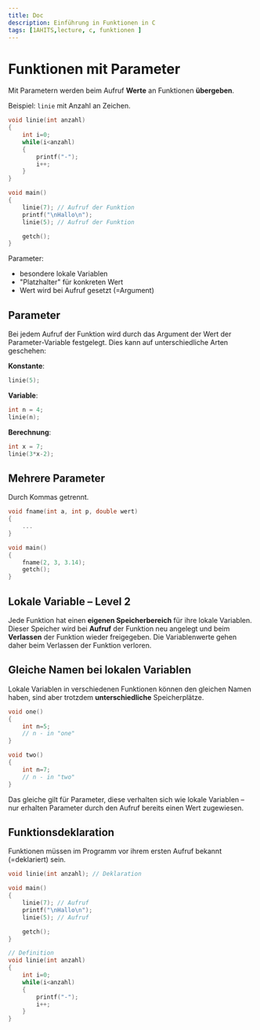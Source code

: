 ```yaml
---
title: Doc
description: Einführung in Funktionen in C
tags: [1AHITS,lecture, c, funktionen ]
---
```


# Funktionen mit Parameter

Mit Parametern werden beim Aufruf **Werte** an Funktionen **übergeben**.

Beispiel:  `linie` mit Anzahl an Zeichen.


```c
void linie(int anzahl)
{
    int i=0;
    while(i<anzahl)
    {
        printf("-");
        i++;
    }
}
```

```c
void main()
{
    linie(7); // Aufruf der Funktion
    printf("\nHallo\n");
    linie(5); // Aufruf der Funktion

    getch();
}
```



Parameter:

- besondere lokale Variablen
- "Platzhalter" für konkreten Wert
- Wert wird bei Aufruf gesetzt (=Argument)




## Parameter

Bei jedem Aufruf der Funktion wird durch das Argument der Wert der Parameter-Variable festgelegt. Dies kann auf unterschiedliche Arten geschehen:

**Konstante**:


```c
linie(5);
```

**Variable**:

```c
int n = 4;
linie(n);
```

**Berechnung**:

```c
int x = 7;
linie(3*x-2);
```




## Mehrere Parameter

Durch Kommas getrennt.
```c
void fname(int a, int p, double wert)
{
    ...
}

void main()
{
    fname(2, 3, 3.14);
    getch();
}
```



## Lokale Variable – Level 2


Jede Funktion hat einen **eigenen Speicherbereich** für ihre lokale Variablen. Dieser Speicher wird bei **Aufruf** der Funktion neu angelegt und beim **Verlassen** der Funktion wieder freigegeben. Die Variablenwerte gehen daher beim Verlassen der Funktion verloren.



## Gleiche Namen bei lokalen Variablen

Lokale Variablen in verschiedenen Funktionen können den gleichen Namen haben, sind aber trotzdem **unterschiedliche** Speicherplätze. 

```c
void one()
{
    int n=5;
    // n - in "one"
} 
```



```c
void two()
{
    int n=7;
    // n - in "two"
} 
```

Das gleiche gilt für Parameter, diese verhalten sich wie lokale Variablen – nur erhalten Parameter durch den Aufruf bereits einen Wert zugewiesen.



## Funktionsdeklaration

Funktionen müssen im Programm vor ihrem ersten Aufruf bekannt (=deklariert) sein.



```c
void linie(int anzahl); // Deklaration

void main()
{
    linie(7); // Aufruf
    printf("\nHallo\n");
    linie(5); // Aufruf

    getch();
}

// Definition
void linie(int anzahl)
{
    int i=0;
    while(i<anzahl)
    {
        printf("-");
        i++;
    }
}
```




